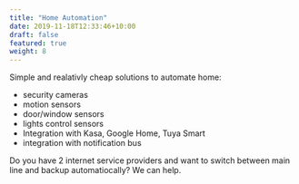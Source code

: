 ```yaml
---
title: "Home Automation"
date: 2019-11-18T12:33:46+10:00
draft: false
featured: true
weight: 8
---
```


Simple and realativly cheap solutions to automate home:

- security cameras
- motion sensors
- door/window sensors
- lights control sensors
- Integration with Kasa, Google  Home, Tuya Smart 
- integration with notification bus

Do you have 2 internet service providers and want to switch between main line and backup automatiocally? We can help.